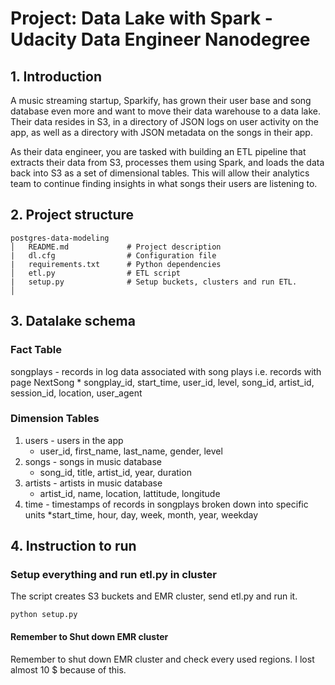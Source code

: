 # Project: Data Lake with Spark - Udacity Data Engineer Nanodegree

## 1. Introduction
A music streaming startup, Sparkify, has grown their user base and song database even more and want to move their data warehouse to a data lake. Their data resides in S3, in a directory of JSON logs on user activity on the app, as well as a directory with JSON metadata on the songs in their app.

As their data engineer, you are tasked with building an ETL pipeline that extracts their data from S3, processes them using Spark, and loads the data back into S3 as a set of dimensional tables. This will allow their analytics team to continue finding insights in what songs their users are listening to.

## 2. Project structure 
```
postgres-data-modeling
│   README.md             # Project description
|   dl.cfg                # Configuration file
|   requirements.txt      # Python dependencies
│   etl.py                # ETL script
|   setup.py              # Setup buckets, clusters and run ETL.
│   
```


## 3. Datalake schema

### Fact Table
songplays - records in log data associated with song plays i.e. records with page NextSong
    * songplay_id, start_time, user_id, level, song_id, artist_id, session_id, location, user_agent


### Dimension Tables
1. users - users in the app
    * user_id, first_name, last_name, gender, level
2. songs - songs in music database
    * song_id, title, artist_id, year, duration
3. artists - artists in music database
    * artist_id, name, location, lattitude, longitude
4. time - timestamps of records in songplays broken down into specific units
    *start_time, hour, day, week, month, year, weekday

## 4. Instruction to run

### Setup everything and run etl.py in cluster

The script creates S3 buckets and EMR cluster, send etl.py and run it.
```
python setup.py
```

#### Remember to Shut down EMR cluster
Remember to shut down EMR cluster and check every used regions. I lost almost 10 $ because of this.